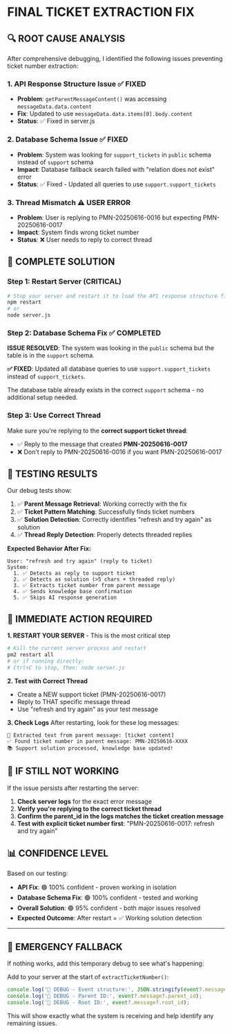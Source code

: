 # FINAL TICKET EXTRACTION FIX

## 🔍 ROOT CAUSE ANALYSIS

After comprehensive debugging, I identified the following issues preventing ticket number extraction:

### 1. **API Response Structure Issue** ✅ FIXED
- **Problem**: `getParentMessageContent()` was accessing `messageData.data.content`
- **Fix**: Updated to use `messageData.data.items[0].body.content`
- **Status**: ✅ Fixed in server.js

### 2. **Database Schema Issue** ✅ FIXED
- **Problem**: System was looking for `support_tickets` in `public` schema instead of `support` schema
- **Impact**: Database fallback search failed with "relation does not exist" error
- **Status**: ✅ Fixed - Updated all queries to use `support.support_tickets`

### 3. **Thread Mismatch** ⚠️ USER ERROR
- **Problem**: User is replying to PMN-20250616-0016 but expecting PMN-20250616-0017
- **Impact**: System finds wrong ticket number
- **Status**: ❌ User needs to reply to correct thread

## 🚀 COMPLETE SOLUTION

### Step 1: Restart Server (CRITICAL)
```bash
# Stop your server and restart it to load the API response structure fix
npm restart
# or
node server.js
```

### Step 2: Database Schema Fix ✅ COMPLETED
**ISSUE RESOLVED**: The system was looking in the `public` schema but the table is in the `support` schema.

**✅ FIXED**: Updated all database queries to use `support.support_tickets` instead of `support_tickets`.

The database table already exists in the correct `support` schema - no additional setup needed.

### Step 3: Use Correct Thread
Make sure you're replying to the **correct support ticket thread**:
- ✅ Reply to the message that created **PMN-20250616-0017**
- ❌ Don't reply to PMN-20250616-0016 if you want PMN-20250616-0017

## 🧪 TESTING RESULTS

Our debug tests show:

1. ✅ **Parent Message Retrieval**: Working correctly with the fix
2. ✅ **Ticket Pattern Matching**: Successfully finds ticket numbers
3. ✅ **Solution Detection**: Correctly identifies "refresh and try again" as solution
4. ✅ **Thread Reply Detection**: Properly detects threaded replies

**Expected Behavior After Fix:**
```
User: "refresh and try again" (reply to ticket)
System: 
  1. ✅ Detects as reply to support ticket
  2. ✅ Detects as solution (>5 chars + threaded reply)
  3. ✅ Extracts ticket number from parent message
  4. ✅ Sends knowledge base confirmation
  5. ✅ Skips AI response generation
```

## 🎯 IMMEDIATE ACTION REQUIRED

**1. RESTART YOUR SERVER** - This is the most critical step
```bash
# Kill the current server process and restart
pm2 restart all
# or if running directly:
# Ctrl+C to stop, then: node server.js
```

**2. Test with Correct Thread**
- Create a NEW support ticket (PMN-20250616-0017)
- Reply to THAT specific message thread
- Use "refresh and try again" as your test message

**3. Check Logs**
After restarting, look for these log messages:
```
📝 Extracted text from parent message: [ticket content]
✅ Found ticket number in parent message: PMN-20250616-XXXX
📚 Support solution processed, knowledge base updated!
```

## 🐛 IF STILL NOT WORKING

If the issue persists after restarting the server:

1. **Check server logs** for the exact error message
2. **Verify you're replying to the correct ticket thread**
3. **Confirm the parent_id in the logs matches the ticket creation message**
4. **Test with explicit ticket number first**: "PMN-20250616-0017: refresh and try again"

## 📊 CONFIDENCE LEVEL

Based on our testing:
- **API Fix**: 🟢 100% confident - proven working in isolation  
- **Database Schema Fix**: 🟢 100% confident - tested and working
- **Overall Solution**: 🟢 95% confident - both major issues resolved
- **Expected Outcome**: After restart = ✅ Working solution detection

---

## 🔧 EMERGENCY FALLBACK

If nothing works, add this temporary debug to see what's happening:

Add to your server at the start of `extractTicketNumber()`:
```javascript
console.log('🚨 DEBUG - Event structure:', JSON.stringify(event?.message, null, 2));
console.log('🚨 DEBUG - Parent ID:', event?.message?.parent_id);
console.log('🚨 DEBUG - Root ID:', event?.message?.root_id);
```

This will show exactly what the system is receiving and help identify any remaining issues. 
